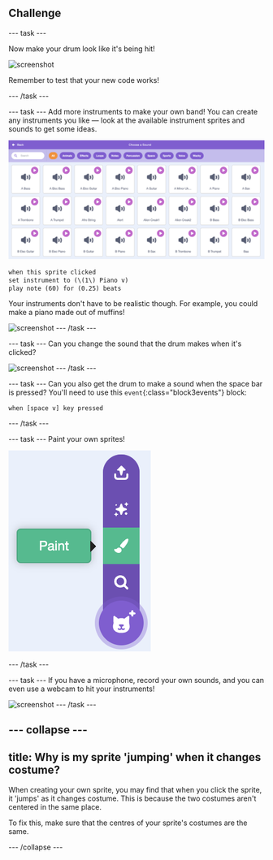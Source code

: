 ## Challenge

--- task ---

Now make your drum look like it's being hit!

![screenshot](images/band-drum-final.png)

Remember to test that your new code works!

--- /task ---

--- task ---
Add more instruments to make your own band! You can create any instruments you like — look at the available instrument sprites and sounds to get some ideas.

![screenshot](images/band-ideas-sounds.png)

```blocks3
when this sprite clicked
set instrument to (\(1\) Piano v)
play note (60) for (0.25) beats
```

Your instruments don't have to be realistic though. For example, you could make a piano made out of muffins!

![screenshot](images/band-piano.png)
--- /task ---

--- task ---
Can you change the sound that the drum makes when it's clicked?

![screenshot](images/band-drum-sound.png)
--- /task ---

--- task ---
Can you also get the drum to make a sound when the space bar is pressed? You'll need to use this `event`{:class="block3events"} block:

```blocks3
when [space v] key pressed
```
--- /task ---

--- task ---
Paint your own sprites!

![screenshot](images/band-draw.png)

--- /task ---

--- task ---
If you have a microphone, record your own sounds, and you can even use a webcam to hit your instruments!

![screenshot](images/band-io.png)
--- /task ---


--- collapse ---
---
title: Why is my sprite 'jumping' when it changes costume?
---

When creating your own sprite, you may find that when you click the sprite, it 'jumps' as it changes costume. This is because the two costumes aren't centered in the same place.

To fix this, make sure that the centres of your sprite's costumes are the same.

--- /collapse ---